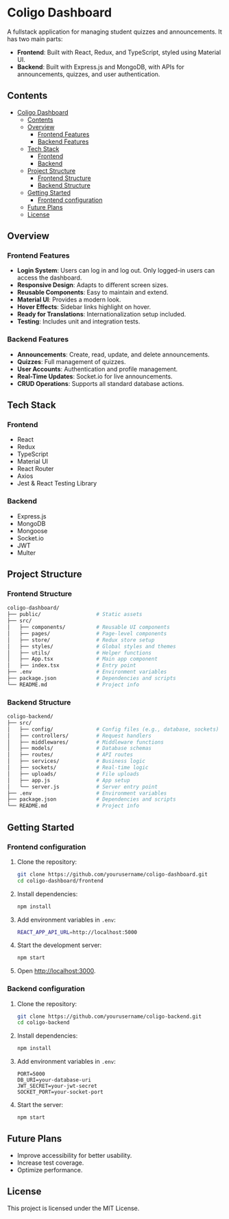 # Coligo Dashboard

A fullstack application for managing student quizzes and announcements. It has two main parts:

- **Frontend**: Built with React, Redux, and TypeScript, styled using Material UI.
- **Backend**: Built with Express.js and MongoDB, with APIs for announcements, quizzes, and user authentication.

## Contents

- [Coligo Dashboard](#coligo-dashboard)
  - [Contents](#contents)
  - [Overview](#overview)
    - [Frontend Features](#frontend-features)
    - [Backend Features](#backend-features)
  - [Tech Stack](#tech-stack)
    - [Frontend](#frontend)
    - [Backend](#backend)
  - [Project Structure](#project-structure)
    - [Frontend Structure](#frontend-structure)
    - [Backend Structure](#backend-structure)
  - [Getting Started](#getting-started)
    - [Frontend configuration](#frontend-configuration)
  - [Future Plans](#future-plans)
  - [License](#license)

## Overview

### Frontend Features

- **Login System**: Users can log in and log out. Only logged-in users can access the dashboard.
- **Responsive Design**: Adapts to different screen sizes.
- **Reusable Components**: Easy to maintain and extend.
- **Material UI**: Provides a modern look.
- **Hover Effects**: Sidebar links highlight on hover.
- **Ready for Translations**: Internationalization setup included.
- **Testing**: Includes unit and integration tests.

### Backend Features

- **Announcements**: Create, read, update, and delete announcements.
- **Quizzes**: Full management of quizzes.
- **User Accounts**: Authentication and profile management.
- **Real-Time Updates**: Socket.io for live announcements.
- **CRUD Operations**: Supports all standard database actions.

## Tech Stack

### Frontend

- React
- Redux
- TypeScript
- Material UI
- React Router
- Axios
- Jest & React Testing Library

### Backend

- Express.js
- MongoDB
- Mongoose
- Socket.io
- JWT
- Multer

## Project Structure

### Frontend Structure

```bash
coligo-dashboard/
├── public/                  # Static assets
├── src/
│   ├── components/          # Reusable UI components
│   ├── pages/               # Page-level components
│   ├── store/               # Redux store setup
│   ├── styles/              # Global styles and themes
│   ├── utils/               # Helper functions
│   ├── App.tsx              # Main app component
│   ├── index.tsx            # Entry point
├── .env                     # Environment variables
├── package.json             # Dependencies and scripts
└── README.md                # Project info
```

### Backend Structure

```bash
coligo-backend/
├── src/
│   ├── config/              # Config files (e.g., database, sockets)
│   ├── controllers/         # Request handlers
│   ├── middlewares/         # Middleware functions
│   ├── models/              # Database schemas
│   ├── routes/              # API routes
│   ├── services/            # Business logic
│   ├── sockets/             # Real-time logic
│   ├── uploads/             # File uploads
│   ├── app.js               # App setup
│   └── server.js            # Server entry point
├── .env                     # Environment variables
├── package.json             # Dependencies and scripts
└── README.md                # Project info
```

## Getting Started

### Frontend configuration

1. Clone the repository:

    ```bash
    git clone https://github.com/yourusername/coligo-dashboard.git
    cd coligo-dashboard/frontend
    ```

2. Install dependencies:

    ```bash
   npm install
   ```

3. Add environment variables in `.env`:

    ```bash
    REACT_APP_API_URL=http://localhost:5000
    ```

4. Start the development server:

    ```bash
    npm start
    ```

5. Open [http://localhost:3000](http://localhost:3000).

### Backend configuration

1. Clone the repository:

   ```bash
   git clone https://github.com/yourusername/coligo-backend.git
   cd coligo-backend
   ```

2. Install dependencies:

   ```bash
   npm install
   ```

3. Add environment variables in `.env`:

   ```env
   PORT=5000
   DB_URI=your-database-uri
   JWT_SECRET=your-jwt-secret
   SOCKET_PORT=your-socket-port
   ```

4. Start the server:

   ```bash
   npm start
   ```

## Future Plans

- Improve accessibility for better usability.
- Increase test coverage.
- Optimize performance.

## License

This project is licensed under the MIT License.
